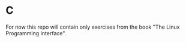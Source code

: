 C
=

For now this repo will contain only exercises from the book "The Linux Programming Interface".

